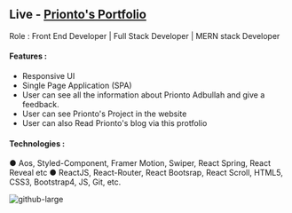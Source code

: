 ## Live - [Prionto's Portfolio](https://prionto-71.web.app/)

Role : Front End Developer | Full Stack Developer | MERN stack Developer

#### Features :
- Responsive UI
- Single Page Application (SPA)
- User can see all the information about Prionto Adbullah and give a feedback.
- User can see Prionto's Project in the website
- User can also Read Prionto's blog via this protfolio


#### Technologies :
● Aos, Styled-Component, Framer Motion, Swiper, React Spring, React Reveal etc 
● ReactJS, React-Router, React Bootsrap, React Scroll, HTML5, CSS3, Bootstrap4, JS, Git, etc.

![github-large](https://i.imgur.com/SmPWEum.png)
